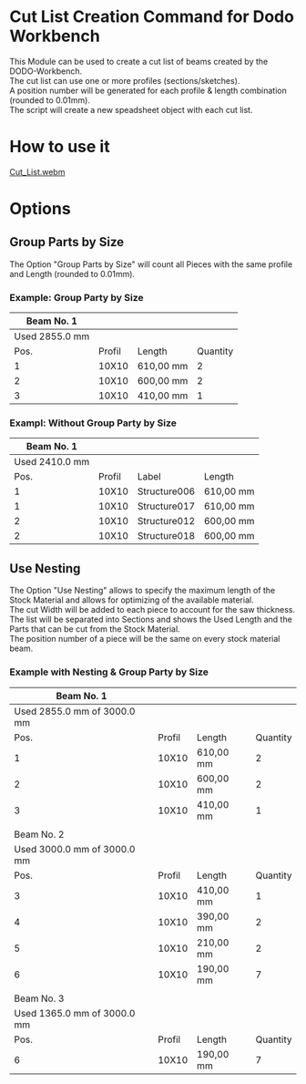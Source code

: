 # Cut List Creation Command for Dodo Workbench

This Module can be used to create a cut list of beams created by the DODO-Workbench.\
The cut list can use one or more profiles (sections/sketches).\
A position number will be generated for each profile & length combination (rounded to 0.01mm).\
The script will create a new speadsheet object with each cut list.

# How to use it
[Cut_List.webm](https://github.com/FilePhil/dodo_Cutlist_Macro_Version/assets/16101101/e992a925-0a02-4560-8e7c-a22eef86234d)

# Options
## Group Parts by Size
The Option "Group Parts by Size" will count all Pieces with the same profile and Length (rounded to 0.01mm).

### Example: Group Party by Size

| Beam No. 1 | | | |
|-----------------------------|--|--|--|
| Used 2855.0 mm | | | |
| Pos. | Profil | Length | Quantity |
| 1 | 10X10 | 610,00 mm | 2 |
| 2 | 10X10 | 600,00 mm | 2 |
| 3 | 10X10 | 410,00 mm | 1 |

### Exampl: Without Group Party by Size

 | Beam No. 1 | | | |
 |-----------------------------|--|--|--|
 | Used 2410.0 mm  | | | |
 | Pos.	 | Profil	 | Label	 | Length
 | 1	 | 10X10	 | Structure006	 | 610,00 mm |
 | 1	 | 10X10	 | Structure017	 | 610,00 mm |
 | 2	 | 10X10	 | Structure012	 | 600,00 mm |
 | 2	 | 10X10	 | Structure018	 | 600,00 mm |


## Use Nesting
The Option "Use Nesting" allows to specify the maximum length of the Stock Material and allows for optimizing of the available material.\
The cut Width will be added to each piece to account for the saw thickness.\
The list will be separated into Sections and shows the Used Length and the Parts that can be cut from the Stock Material.\
The position number of a piece will be the same on every stock material beam.

### Example with Nesting & Group Party by Size

| Beam No. 1 | | | |
|-----------------------------|--|--|--|
| Used 2855.0 mm of 3000.0 mm  | | | |
| Pos. | Profil | Length | Quantity |
| 1 | 10X10 | 610,00 mm | 2 |
| 2 | 10X10 | 600,00 mm | 2 |
| 3 | 10X10 | 410,00 mm | 1 |
| | | | |
| Beam No. 2   |
| Used 3000.0 mm of 3000.0 mm   |
| Pos. | Profil | Length | Quantity|
| 3 | 10X10 | 410,00 mm | 1|
| 4 | 10X10 | 390,00 mm | 2|
| 5 | 10X10 | 210,00 mm | 2|
| 6 | 10X10 | 190,00 mm | 7|
| | | | |
| Beam No. 3   |
| Used 1365.0 mm of 3000.0 mm   |
| Pos. | Profil | Length | Quantity|
| 6 | 10X10 | 190,00 mm | 7|
